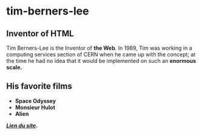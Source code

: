 # tim-berners-lee

## Inventor of HTML

Tim Berners-Lee is the Inventor of **the Web**. In 1989, Tim was working in a computing services section of CERN when he came up with the concept; at the time he had no idea that it would be implemented on such an <strong>enormous scale.

## His **favorite films**

- Space Odyssey
- Monsieur Hulot
- Alien

*[Lien du site](https://lynnfoy.github.io/Tim-Berners-Lee/)*.
  
